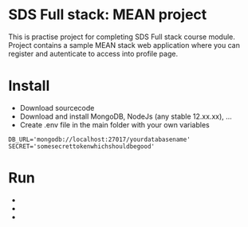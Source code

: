 # SDS Full stack: MEAN project

This is practise project for completing SDS Full stack course module. Project contains a sample MEAN stack web application where you can register and autenticate to access into profile page. 

# Install
- Download sourcecode
- Download and install MongoDB, NodeJs (any stable 12.xx.xx), ...
- Create .env file in the main folder with your own variables
```
DB_URL='mongodb://localhost:27017/yourdatabasename'
SECRET='somesecrettokenwhichshouldbegood'
```

# Run
-  
-
-
